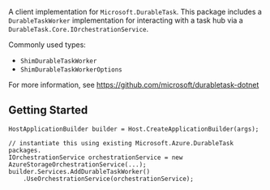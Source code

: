 A client implementation for `Microsoft.DurableTask`. This package includes a `DurableTaskWorker` implementation for interacting with a task hub via a `DurableTask.Core.IOrchestrationService`.

Commonly used types:
- `ShimDurableTaskWorker`
- `ShimDurableTaskWorkerOptions`

For more information, see https://github.com/microsoft/durabletask-dotnet

## Getting Started

``` CSharp
HostApplicationBuilder builder = Host.CreateApplicationBuilder(args);

// instantiate this using existing Microsoft.Azure.DurableTask packages.
IOrchestrationService orchestrationService = new AzureStorageOrchestrationService(...);
builder.Services.AddDurableTaskWorker()
    .UseOrchestrationService(orchestrationService);
```
